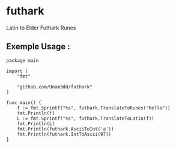 # futhark
Latin to Elder Futhark Runes

## Exemple Usage :
```golang
package main

import (
	"fmt"

	"github.com/Unam3dd/futhark"
)

func main() {
	f := fmt.Sprintf("%s", futhark.TranslateToRunes("hello"))
	fmt.Println(f)
	L := fmt.Sprintf("%s", futhark.TranslateToLatin(f))
	fmt.Println(L)
	fmt.Println(futhark.AsciiToInt('a'))
	fmt.Println(futhark.IntToAscii(97))
}
```
